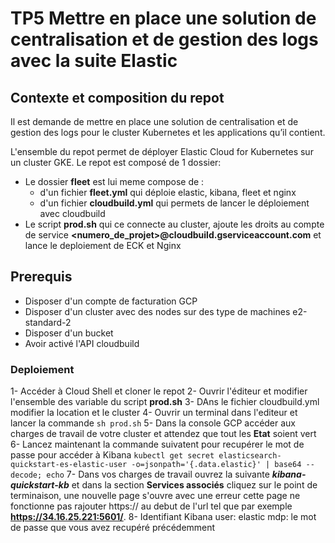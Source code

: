 # TP5 Mettre en place une solution de centralisation et de gestion des logs avec la suite Elastic

## Contexte et composition du repot

Il est demande de mettre en place une solution de centralisation et de gestion des logs pour le cluster Kubernetes et les applications qu’il contient.

L'ensemble du repot permet de déployer Elastic Cloud for Kubernetes sur un cluster GKE.
Le repot est composé de 1 dossier:

- Le dossier **fleet** est lui meme compose de :
  - d'un fichier **fleet.yml** qui déploie elastic, kibana, fleet et nginx
  - d'un fichier **cloudbuild.yml** qui permets de lancer le déploiement avec cloudbuild
- Le script **prod.sh** qui ce connecte au cluster, ajoute les droits au compte de service **<numero_de_projet>@cloudbuild.gserviceaccount.com** et lance le deploiement de ECK et Nginx

## Prerequis

- Disposer d'un compte de facturation GCP
- Disposer d'un cluster avec des nodes sur des type de machines e2-standard-2
- Disposer d'un bucket
- Avoir activé l'API cloudbuild



### Deploiement

1- Accéder à Cloud Shell et cloner le repot
2- Ouvrir l'éditeur et modifier l'ensemble des variable du script **prod.sh**
3- DAns le fichier cloudbuild.yml modifier la location et le cluster
4- Ouvrir un terminal dans l'editeur et lancer la commande 
  ```sh prod.sh```
5- Dans la console GCP accéder aux charges de travail de votre cluster et attendez que tout les **Etat** soient vert
6- Lancez maintenant la commande suivatent pour recupérer le mot de passe pour accéder à Kibana
  ```kubectl get secret elasticsearch-quickstart-es-elastic-user -o=jsonpath='{.data.elastic}' | base64 --decode; echo```
7- Dans vos charges de travail ouvrez la suivante ***kibana-quickstart-kb*** et dans la section **Services associés** cliquez sur le point de terminaison, 
   une nouvelle page s'ouvre avec une erreur cette page ne fonctionne pas rajouter https:// au debut de l'url tel que par exemple **https://34.16.25.221:5601/**.
8- Identifiant Kibana
    user: elastic
    mdp: le mot de passe que vous avez recupéré précédemment
